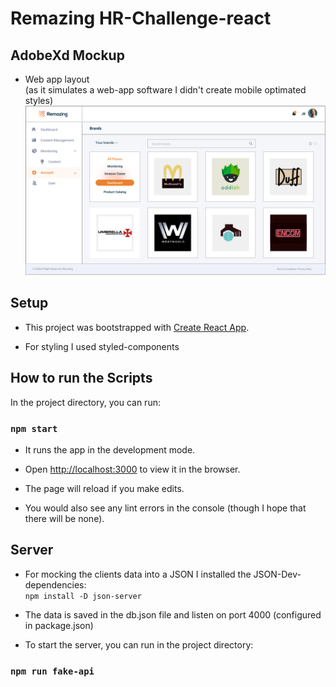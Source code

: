 # Remazing HR-Challenge-react

## AdobeXd Mockup
- Web app layout <br>(as it simulates a web-app software I didn't create mobile optimated styles)
![Mockup](src/images/mockupRemazing.png)

## Setup
- This project was bootstrapped with [Create React App](https://github.com/facebook/create-react-app).

- For styling I used styled-components


## How to run the Scripts
In the project directory, you can run:


### `npm start`

- It runs the app in the development mode.
- Open [http://localhost:3000](http://localhost:3000) to view it in the browser.

- The page will reload if you make edits.
- You would also see any lint errors in the console (though I hope that there will be none).

## Server
- For mocking the clients data into a JSON I installed the JSON-Dev-dependencies: <br>`npm install -D json-server`
- The data is saved in the db.json file and listen on port 4000 (configured in package.json)

- To start the server, you can run in the project directory: 

### `npm run fake-api`

